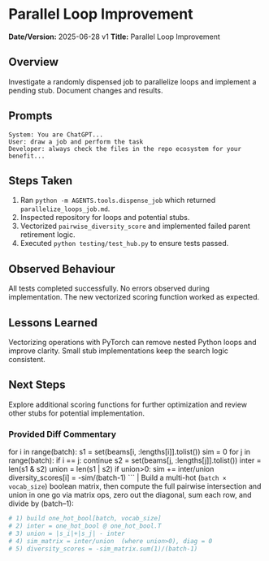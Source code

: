 # Parallel Loop Improvement

**Date/Version:** 2025-06-28 v1
**Title:** Parallel Loop Improvement

## Overview
Investigate a randomly dispensed job to parallelize loops and implement
a pending stub. Document changes and results.

## Prompts
```
System: You are ChatGPT...
User: draw a job and perform the task
Developer: always check the files in the repo ecosystem for your benefit...
```

## Steps Taken
1. Ran `python -m AGENTS.tools.dispense_job` which returned
   `parallelize_loops_job.md`.
2. Inspected repository for loops and potential stubs.
3. Vectorized `pairwise_diversity_score` and implemented failed parent
   retirement logic.
4. Executed `python testing/test_hub.py` to ensure tests passed.

## Observed Behaviour
All tests completed successfully. No errors observed during
implementation. The new vectorized scoring function worked as expected.

## Lessons Learned
Vectorizing operations with PyTorch can remove nested Python loops and
improve clarity. Small stub implementations keep the search logic
consistent.

## Next Steps
Explore additional scoring functions for further optimization and review
other stubs for potential implementation.

### Provided Diff Commentary


for i in range(batch):
    s1 = set(beams[i, :lengths[i]].tolist())
    sim = 0
    for j in range(batch):
        if i == j: continue
        s2 = set(beams[j, :lengths[j]].tolist())
        inter = len(s1 & s2)
        union = len(s1 | s2)
        if union>0: sim += inter/union
    diversity_scores[i] = -sim/(batch-1)
``` | Build a multi-hot (`batch × vocab_size`) boolean matrix, then compute the full pairwise intersection and union in one go via matrix ops, zero out the diagonal, sum each row, and divide by (batch–1):  
```python
# 1) build one_hot_bool[batch, vocab_size]  
# 2) inter = one_hot_bool @ one_hot_bool.T  
# 3) union = |s_i|+|s_j| - inter  
# 4) sim_matrix = inter/union  (where union>0), diag = 0  
# 5) diversity_scores = -sim_matrix.sum(1)/(batch-1)

